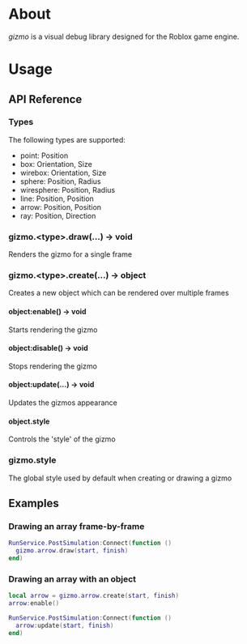 # About

_gizmo_ is a visual debug library designed for the Roblox game engine.

# Usage

## API Reference

### Types

The following types are supported:
- point: Position
- box: Orientation, Size
- wirebox: Orientation, Size
- sphere: Position, Radius
- wiresphere: Position, Radius
- line: Position, Position
- arrow: Position, Position
- ray: Position, Direction

### gizmo.\<type\>.draw(...) -> void

Renders the gizmo for a single frame

### gizmo.\<type\>.create(...) -> object

Creates a new object which can be rendered over multiple frames

#### object:enable() -> void

Starts rendering the gizmo

#### object:disable() -> void

Stops rendering the gizmo

#### object:update(...) -> void

Updates the gizmos appearance

#### object.style

Controls the 'style' of the gizmo

### gizmo.style

The global style used by default when creating or drawing a gizmo

## Examples

### Drawing an array frame-by-frame

```lua
RunService.PostSimulation:Connect(function ()
  gizmo.arrow.draw(start, finish)
end)
```

### Drawing an array with an object


```lua
local arrow = gizmo.arrow.create(start, finish)
arrow:enable()

RunService.PostSimulation:Connect(function ()
  arrow:update(start, finish)
end)
```
